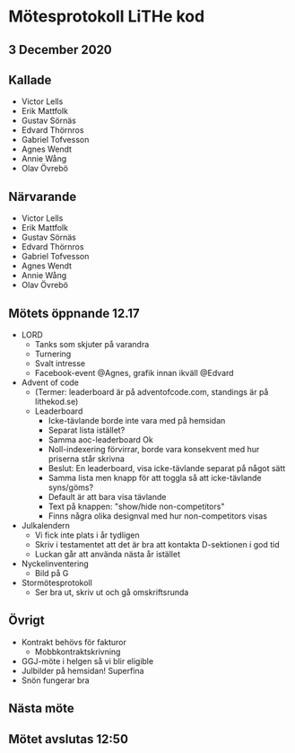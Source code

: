 # Mötesprotokoll LiTHe kod

## 3 December 2020

## Kallade

- Victor Lells
- Erik Mattfolk
- Gustav Sörnäs
- Edvard Thörnros
- Gabriel Tofvesson
- Agnes Wendt
- Annie Wång
- Olav Övrebö

## Närvarande

- Victor Lells
- Erik Mattfolk
- Gustav Sörnäs
- Edvard Thörnros
- Gabriel Tofvesson
- Agnes Wendt
- Annie Wång
- Olav Övrebö

## Mötets öppnande 12.17

- LORD
  - Tanks som skjuter på varandra
  - Turnering
  - Svalt intresse
  - Facebook-event @Agnes, grafik innan ikväll @Edvard
- Advent of code
  - (Termer: leaderboard är på adventofcode.com, standings är på lithekod.se)
  - Leaderboard
    - Icke-tävlande borde inte vara med på hemsidan
    - Separat lista istället?
    - Samma aoc-leaderboard Ok
    - Noll-indexering förvirrar, borde vara konsekvent med hur priserna står
      skrivna
    - Beslut: En leaderboard, visa icke-tävlande separat på något sätt
    - Samma lista men knapp för att toggla så att icke-tävlande syns/göms?
    - Default är att bara visa tävlande
    - Text på knappen: "show/hide non-competitors"
    - Finns några olika designval med hur non-competitors visas
- Julkalendern
  - Vi fick inte plats i år tydligen
  - Skriv i testamentet att det är bra att kontakta D-sektionen i god tid
  - Luckan går att använda nästa år istället
- Nyckelinventering
  - Bild på G
- Stormötesprotokoll
  - Ser bra ut, skriv ut och gå omskriftsrunda

## Övrigt

- Kontrakt behövs för fakturor
  - Mobbkontraktskrivning
- GGJ-möte i helgen så vi blir eligible
- Julbilder på hemsidan! Superfina
- Snön fungerar bra

## Nästa möte

## Mötet avslutas 12:50
